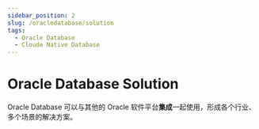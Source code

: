 ```yaml
---
sidebar_position: 2
slug: /oracledatabase/solution
tags:
  - Oracle Database
  - Cloude Native Database
---
```


# Oracle Database Solution

Oracle Database 可以与其他的 Oracle 软件平台**集成**一起使用，形成各个行业、多个场景的解决方案。  
